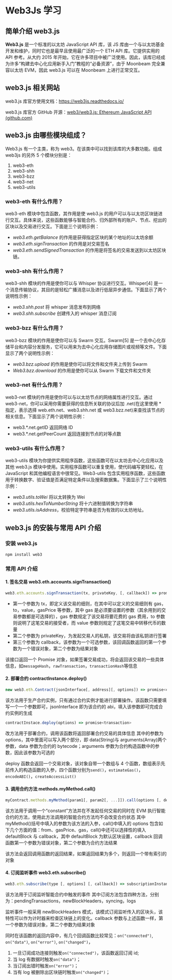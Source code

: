 # Web3Js 学习

## 简单介绍 web3.js

**Web3.js** 是一个标准的以太坊 JavaScript API 库，该 JS 库由一个与以太坊基金开发和维护，同时它也是最早且使用最广泛的一个 ETH API 库。它提供实用的 API 参考。从大约 2015 年开始，它在许多项目中被广泛使用。因此，该库已经成为许多“构建去中心化应用新手入门”教程的“必备资源”，由于 Moonbeam 完全兼容以太坊 EVM，因此 web3.js 可以在 Moonbeam 上进行正常交互。

## web3.js 相关网站

web3.js 库官方使用文档：<https://web3js.readthedocs.io/>

web3.js 库官方 GitHub 开源：[web3/web3.js: Ethereum JavaScript API (github.com)](https://github.com/web3/web3.js)

## web3.js 由哪些模块组成？

Web3.js 有一个主类，称为 web3。在该类中可以找到该库的大多数功能。组成 web3js 的另外 5 个模块分别是：

1. web3-eth
2. web3-shh
3. web3-bzz
4. web3-net
5. web3-utils

### web3-eth 有什么作用？

web3-eth 模块中包含函数，其作用是使 web3.js 的用户可以与以太坊区块链进行交互。具体来说，这些函数能够与智能合约、归外部所有的账户、节点、挖出的区块以及交易进行交互。下面是三个说明示例：

- _web3.eth.getBalance_ 的作用是获得指定区块的某个地址的以太坊余额
- _web3.eth.signTransaction_ 的作用是对交易签名
- _web3.eth.sendSignedTransaction_ 的作用是将签名的交易发送到以太坊区块链。

### web3-shh 有什么作用？

web3-shh 模块的作用是使你可以与 Whisper 协议进行交互。Whisper[4] 是一个消息传输协议，其目的是轻松广播消息以及进行低层异步通信。下面显示了两个说明性示例：

- _web3.shh.post_ 将 whisper 消息发布到网络
- _web3.shh.subscribe_ 创建传入的 whisper 消息订阅

### web3-bzz 有什么作用？

web3-bzz 模块的作用是使你可以与 Swarm 交互。Swarm[5] 是一个去中心化存储平台和内容分发服务，它可以用来为去中心化应用存储图片或视频等文件。下面显示了两个说明性示例：

- _web3.bzz.upload_ 的作用是使你可以将文件和文件夹上传到 Swarm
- _Web3.bzz.download_ 的作用是使你可以从 Swarm 下载文件和文件夹

### web3-net 有什么作用？

web3-net 模块的作用是使你可以与以太坊节点的网络属性进行交互。通过 web3-net，你可以采用你需要获得的信息所关联的协议后加 .net(在这里使用 \* 指定，表示选择 web.eth.net、web3.shh.net 或 web3.bzz.net)来查找该节点的相关信息。下面显示了两个说明性示例：

- web3.\*.net.getID 返回网络 ID
- web3.\*.net.getPeerCount 返回连接到节点的对等点数

### web3-utils 有什么作用？

web3-utils 模块为你提供实用程序函数，这些函数可在以太坊去中心化应用以及其他 web3.js 模块中使用。实用程序函数可以重复使用，使代码编写更轻松，在 JavaScript 和其他编程语言中很常见。Web3-utils 包含实用程序函数，这些函数用于转换数字、验证值是否满足特定条件以及搜索数据集。下面显示了三个说明性示例：

- _web3.utils.toWei_ 将以太转换为 Wei
- _web3.utils.hexToNumberString_ 将十六进制值转换为字符串
- _web3.utils.isAddress_，校验特定字符串是否为有效的以太坊地址。

## web3.js 的安装与常用 API 介绍

### 安装 web3.js

```bash
npm install web3
```

### 常用 API 介绍

#### 1. 签名交易 web3.eth.accounts.signTransaction()

```javascript
web3.eth.accounts.signTransaction(tx, privateKey, [, callback]) => promise<object>
```

- 第一个参数为 tx，即定义该交易的细则，在其中可以定义的交易细则有 gas，to，value，gasPrice 等参数，其中 gas 是必须要设置的参数（其余用到的交易参数都是可选择的），gas 参数规定了该交易将要花费的 gas 费用，to 参数则说明了这笔交易的接受者，而 value 参数则规定了这笔交易中转移代币的数量
- 第二个参数为 privateKey，为发起交易人的私钥，该交易将由该私钥进行签署
- 第三个参数为 callback，该参数为一个可选参数，该回调函数返回的第一个参数为一个错误对象，第二个参数为结果对象

该接口返回一个 Promise 对象，如果签署交易成功，将会返回该交易的一些具体信息，如`messageHash`，`rawTransaction`，`transactionHash`等信息

#### 2. 部署合约 contractInstance.deploy()

```javascript
new web3.eth.Contract(jsonInterface[, address][, options]) => promise<contract>
```

该方法用于生产合约实例，只有通过合约实例才能进行部署操作。该函数只需要填写一个一个参数即可，jsonInterface 即为该合约的 abi，填入该参数即可完成合约实例的生成

```javascript
contractInstace.deploy(options) => promise<transaction>
```

改方法用于部署合约，调用该函数将返回部署合约交易的具体信息
其中的参数为 options，其中里面可以写入两个部分，即 data(String)与 arguments(Array)两个参数，data 参数为合约的 bytecode；arguments 参数为合约构造函数中的参数，因此该参数为可选的

deploy 函数会返回一个交易对象，该对象自带一个数组与 4 个函数，数组表示先前传入的构造函数的入参，四个函数分别为`send()`，`estimateGas()`，`encodeABI()`，`createAccessList()`

#### 3. 调用合约方法 methods.myMethod.call()

```javascript
myContract.methods.myMethod(param1[, param2[, ...]]).call(options [, defaultBlock] [, callback]) => returnValuesOfContract
```

该方法用于调用一个“constant”方法并在不发起任何交易的同时在 EVM 执行智能合约的方法，使用此方法调用的智能合约方法均不会改变合约状态
其中 myMethod()括号中填入的参数为该方法的入参，call()中填入的 options 包含如下几个方面的值：from、gasPrice、gas，call()中还可以选择性的填入 defaultBlock 与 callback，其中 defaultBlock 为默认区块设置，callback 回调函数第一个参数为错误对象，第二个参数为合约方法结果

该方法会返回调用函数的返回结果，如果返回结果为多个，则返回一个带有索引的对象

#### 4. 订阅监听事件 web3.eth.subscribe()

```javascript
web3.eth.subscribe(type [, options] [, callback]) => subscriptionInstance
```

该方法用于订阅监听智能合约中触发的事件
其中订阅方法包含四种方法，分别为：pendingTransactions，newBlockHeaders，syncing，logs

监听事件一般采用 newBlockHeaders 模式，该模式订阅监听传入的区块头，该特性可以作为计时器来检查区块链上的变化。callback 参数与上述函数一样，第一个参数为错误对象，第二个参数为结果对象

同时在该函数的返回内容中，有几个回调函数比较常见：`on("connected")`, `on("data")`, `on("error")`, `on("changed")`，

1. 一旦订阅成功连接则触发`on("connected")`，该函数返回订阅 id;
2. 当 log 有数据时触发`on("data")`；
3. 当订阅出错时触发`on("error")`；
4. 当有 log 被删除出区块链时触发`on("changed")`；
